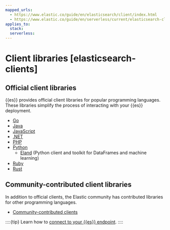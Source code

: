 ```yaml
---
mapped_urls:
  - https://www.elastic.co/guide/en/elasticsearch/client/index.html
  - https://www.elastic.co/guide/en/serverless/current/elasticsearch-clients.html
applies_to:
  stack:
  serverless:
---
```


# Client libraries [elasticsearch-clients]

## Official client libraries

{{es}} provides official client libraries for popular programming languages. These libraries simplify the process of interacting with your {{es}} deployment.

- [Go](asciidocalypse://docs/go-elasticsearch/docs/reference/index.md)
- [Java](elasticsearch-java://reference/index.md)
- [JavaScript](elasticsearch-js://reference/index.md)
- [.NET](elasticsearch-net://reference/index.md)
- [PHP](elasticsearch-php://reference/index.md)
- [Python](asciidocalypse://docs/elasticsearch-py/docs/reference/index.md)
  - [Eland](eland://reference/index.md) (Python client and toolkit for DataFrames and machine learning)
- [Ruby](elasticsearch-ruby://reference/index.md)
- [Rust](elasticsearch-rs://reference/index.md)

## Community-contributed client libraries

In addition to official clients, the Elastic community has contributed libraries for other programming languages.

- [Community-contributed clients](elasticsearch://reference/community-contributed.md)

::::{tip}
Learn how to [connect to your {{es}} endpoint](/solutions/search/search-connection-details.md).
::::